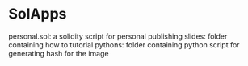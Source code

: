 # SolApps
personal.sol: a solidity script for personal publishing
slides: folder containing how to tutorial
pythons: folder containing python script for generating hash for the image
